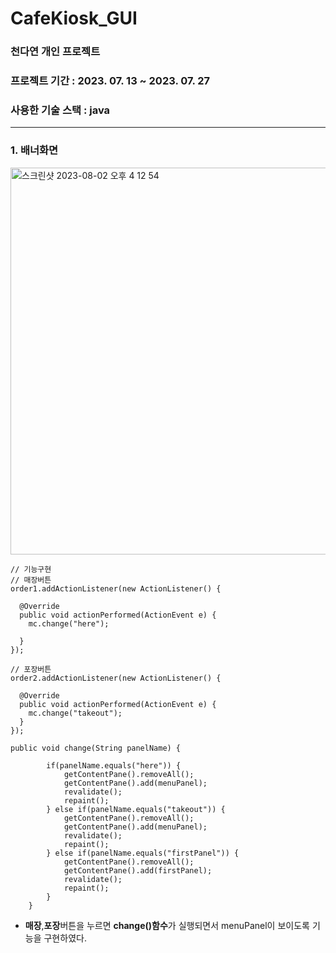 # CafeKiosk_GUI
### 천다연 개인 프로젝트
### 프로젝트 기간 : 2023. 07. 13 ~ 2023. 07. 27
### 사용한 기술 스택 : java
------
### 1. 배너화면
<img width="619" alt="스크린샷 2023-08-02 오후 4 12 54" src="https://github.com/cdayeon/CafeKiosk_GUI/assets/119835857/02abe44d-3f4f-4568-9283-10ffb4a824da">

```
// 기능구현
// 매장버튼
order1.addActionListener(new ActionListener() {
  
  @Override
  public void actionPerformed(ActionEvent e) {
    mc.change("here");
    
  }
});

// 포장버튼
order2.addActionListener(new ActionListener() {
  
  @Override
  public void actionPerformed(ActionEvent e) {
    mc.change("takeout");
  }
});
```

```
public void change(String panelName) {
		
		if(panelName.equals("here")) {
			getContentPane().removeAll();
			getContentPane().add(menuPanel);
			revalidate(); 
			repaint();
		} else if(panelName.equals("takeout")) {
			getContentPane().removeAll();
			getContentPane().add(menuPanel);
			revalidate(); 
			repaint(); 
		} else if(panelName.equals("firstPanel")) {
			getContentPane().removeAll();
			getContentPane().add(firstPanel);
			revalidate();
			repaint();
		}
	}
```

* **매장**,**포장**버튼을 누르면 **change()함수**가 실행되면서 menuPanel이 보이도록 기능을 구현하였다.
